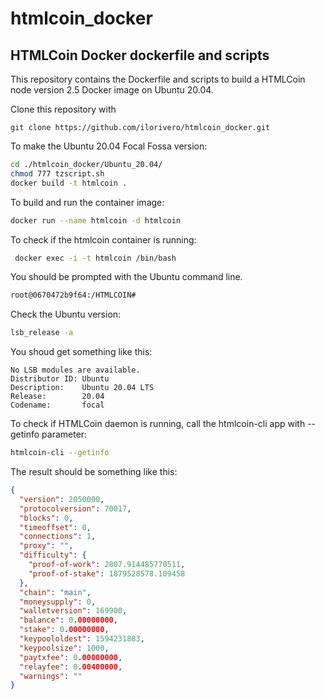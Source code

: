 # htmlcoin_docker
## HTMLCoin Docker dockerfile and scripts

This repository contains the Dockerfile and scripts to build a HTMLCoin node version 2.5 Docker image on Ubuntu 20.04.

Clone this repository with

```
git clone https://github.com/ilorivero/htmlcoin_docker.git
```

To make the Ubuntu 20.04 Focal Fossa version:

```bash
cd ./htmlcoin_docker/Ubuntu_20.04/
chmod 777 tzscript.sh
docker build -t htmlcoin .
```

To build and run the container image:

```bash
docker run --name htmlcoin -d htmlcoin
```

To check if the htmlcoin container is running:

```bash
 docker exec -i -t htmlcoin /bin/bash
```

You should be prompted with the Ubuntu command line. 

```bash
root@0670472b9f64:/HTMLCOIN#
```

Check the Ubuntu version:

```bash
lsb_release -a
```

You shoud get something like this:

``` 
No LSB modules are available.
Distributor ID: Ubuntu
Description:    Ubuntu 20.04 LTS
Release:        20.04
Codename:       focal
``` 

To check if HTMLCoin daemon is running, call the htmlcoin-cli app with --getinfo parameter:

```bash
htmlcoin-cli --getinfo
```

The result should be something like this:

```json
{
  "version": 2050000,
  "protocolversion": 70017,
  "blocks": 0,
  "timeoffset": 0,
  "connections": 1,
  "proxy": "",
  "difficulty": {
    "proof-of-work": 2807.914485770511,
    "proof-of-stake": 1879528578.109458
  },
  "chain": "main",
  "moneysupply": 0,
  "walletversion": 169900,
  "balance": 0.00000000,
  "stake": 0.00000000,
  "keypoololdest": 1594231883,
  "keypoolsize": 1000,
  "paytxfee": 0.00000000,
  "relayfee": 0.00400000,
  "warnings": ""
}
```






